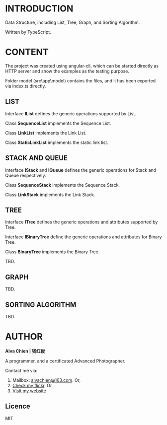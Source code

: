 # INTRODUCTION
Data Structure, including List, Tree, Graph, and Sorting Algorithm. 

Written by TypeScript.

# CONTENT
The project was created using angular-cli, which can be started directly as HTTP server and show the examples as the testing purpose.

Folder model (src\app\model) contains the files, and it has been exported via index.ts directly.

## LIST
Interface **IList** defines the generic operations supported by List.

Class **SequenceList** implements the Sequence List.

Class **LinkList** implements the Link List.

Class **StaticLinkList** implements the static link list.

## STACK AND QUEUE
Interface **IStack** and **IQueue** defines the generic operations for Stack and Queue respectively.

Class **SequenceStack** implements the Sequence Stack.

Class **LinkStack** implements the Link Stack.

## TREE
Interface **ITree** defines the generic operations and attributes supported by Tree.

Interface **IBinaryTree** define the generic operations and attributes for Binary Tree.

Class **BinaryTree** implements the Binary Tree.

TBD.

## GRAPH
TBD.

## SORTING ALGORITHM
TBD.

# AUTHOR
**Alva Chien | 钱红俊**

A programmer, and a certificated Advanced Photographer.  
 
Contact me via:

1. Mailbox: alvachien@163.com. Or,
2. [Check my flickr](http://www.flickr.com/photos/alvachien). Or,
3. [Visit my website](http://www.alvachien.com)

## Licence
MIT
